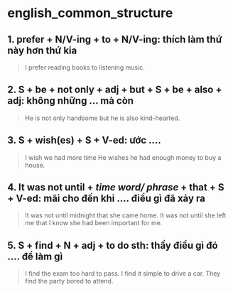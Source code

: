 # english_common_structure

## 1. prefer + N/V-ing + to + N/V-ing: thích làm thứ này hơn thứ kia
> I prefer reading books to listening music.

## 2. S + be + not only + adj + but + S + be + also + adj: không những ... mà còn
> He is not only handsome but he is also kind-hearted. 

## 3. S + wish(es) + S + V-ed: ước ....
> I wish we had more time
> He wishes he had enough money to buy a house.

## 4. It was not until + *time word/ phrase* + that + S + V-ed: mãi cho đến khi .... điều gì đã xảy ra
> It was not until midnight that she came home.
> It was not until she left me that I know she had been important for me. 

## 5. S + find + N + adj + to do sth: thấy điều gì đó .... để làm gì
> I find the exam too hard to pass.
> I find it simple to drive a car.
> They find the party bored to attend.

